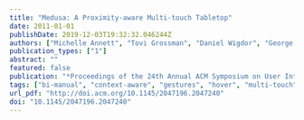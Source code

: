 ```yaml
---
title: "Medusa: A Proximity-aware Multi-touch Tabletop"
date: 2011-01-01
publishDate: 2019-12-03T19:32:32.046244Z
authors: ["Michelle Annett", "Tovi Grossman", "Daniel Wigdor", "George Fitzmaurice"]
publication_types: ["1"]
abstract: ""
featured: false
publication: "*Proceedings of the 24th Annual ACM Symposium on User Interface Software and Technology*"
tags: ["bi-manual", "context-aware", "gestures", "hover", "multi-touch", "proxemics", "proximity", "tabletop", "touch"]
url_pdf: "http://doi.acm.org/10.1145/2047196.2047240"
doi: "10.1145/2047196.2047240"
---
```


